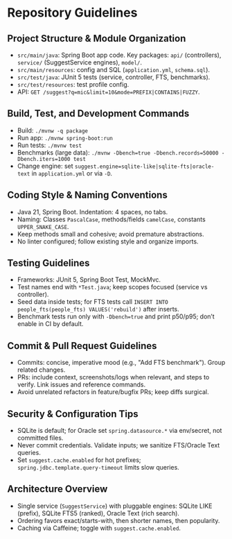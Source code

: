 # Repository Guidelines

## Project Structure & Module Organization
- `src/main/java`: Spring Boot app code. Key packages: `api/` (controllers), `service/` (SuggestService engines), `model/`.
- `src/main/resources`: config and SQL (`application.yml`, `schema.sql`).
- `src/test/java`: JUnit 5 tests (service, controller, FTS, benchmarks).
- `src/test/resources`: test profile config.
- API: `GET /suggest?q=mic&limit=10&mode=PREFIX|CONTAINS|FUZZY`.

## Build, Test, and Development Commands
- Build: `./mvnw -q package`
- Run app: `./mvnw spring-boot:run`
- Run tests: `./mvnw test`
- Benchmarks (large data): `./mvnw -Dbench=true -Dbench.records=50000 -Dbench.iters=1000 test`
- Change engine: set `suggest.engine=sqlite-like|sqlite-fts|oracle-text` in `application.yml` or via `-D`.

## Coding Style & Naming Conventions
- Java 21, Spring Boot. Indentation: 4 spaces, no tabs.
- Naming: Classes `PascalCase`, methods/fields `camelCase`, constants `UPPER_SNAKE_CASE`.
- Keep methods small and cohesive; avoid premature abstractions.
- No linter configured; follow existing style and organize imports.

## Testing Guidelines
- Frameworks: JUnit 5, Spring Boot Test, MockMvc.
- Test names end with `*Test.java`; keep scopes focused (service vs controller).
- Seed data inside tests; for FTS tests call `INSERT INTO people_fts(people_fts) VALUES('rebuild')` after inserts.
- Benchmark tests run only with `-Dbench=true` and print p50/p95; don’t enable in CI by default.

## Commit & Pull Request Guidelines
- Commits: concise, imperative mood (e.g., "Add FTS benchmark"). Group related changes.
- PRs: include context, screenshots/logs when relevant, and steps to verify. Link issues and reference commands.
- Avoid unrelated refactors in feature/bugfix PRs; keep diffs surgical.

## Security & Configuration Tips
- SQLite is default; for Oracle set `spring.datasource.*` via env/secret, not committed files.
- Never commit credentials. Validate inputs; we sanitize FTS/Oracle Text queries.
- Set `suggest.cache.enabled` for hot prefixes; `spring.jdbc.template.query-timeout` limits slow queries.

## Architecture Overview
- Single service (`SuggestService`) with pluggable engines: SQLite LIKE (prefix), SQLite FTS5 (ranked), Oracle Text (rich search).
- Ordering favors exact/starts-with, then shorter names, then popularity.
- Caching via Caffeine; toggle with `suggest.cache.enabled`.
